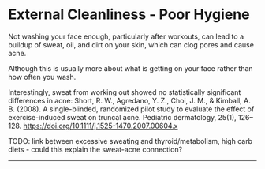 # External Cleanliness - Poor Hygiene

Not washing your face enough, particularly after workouts, can lead to a buildup of sweat, oil, and dirt on your skin, which can clog pores and cause acne.

Although this is usually more about what is getting on your face rather than how often you wash.

Interestingly, sweat from working out showed no statistically significant differences in acne:
Short, R. W., Agredano, Y. Z., Choi, J. M., & Kimball, A. B. (2008). A single-blinded, randomized pilot study to evaluate the effect of exercise-induced sweat on truncal acne. Pediatric dermatology, 25(1), 126–128. https://doi.org/10.1111/j.1525-1470.2007.00604.x

TODO: link between excessive sweating and thyroid/metabolism, high carb diets - could this explain the sweat-acne connection?

---

